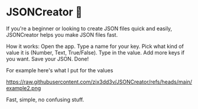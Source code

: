 # JSONCreator 🚀

If you're a beginner or looking to create JSON files quick and easily, JSONCreator helps you make JSON files fast.

How it works:
Open the app.
Type a name for your key.
Pick what kind of value it is (Number, Text, True/False).
Type in the value.
Add more keys if you want.
Save your JSON. Done!

For example here's what I put for the values 

https://raw.githubusercontent.com/zix3dd3v/JSONCreator/refs/heads/main/example2.png

Fast, simple, no confusing stuff.
